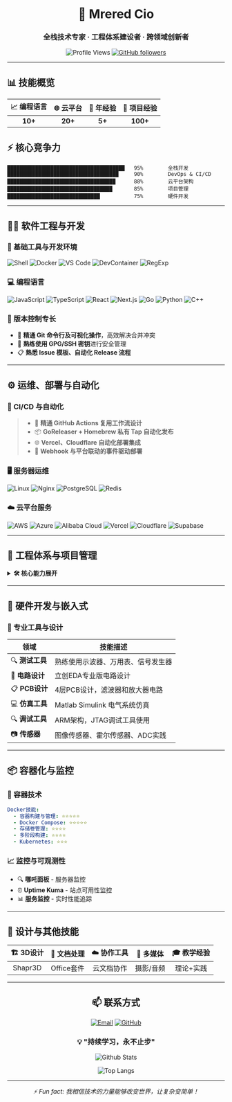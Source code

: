 <div align="center">

# 🌟 Mrered Cio

### 全栈技术专家 · 工程体系建设者 · 跨领域创新者

![Profile Views](https://komarev.com/ghpvc/?username=mreredcio&color=blueviolet&style=flat-square)
[![GitHub followers](https://img.shields.io/github/followers/mrered?style=social)](https://github.com/mrered)

</div>

---

## 📊 技能概览

<div align="center">

| 📈 编程语言 | 🌐 云平台 | 💼 年经验 | 🚀 项目经验 |
|:----------:|:--------:|:--------:|:----------:|
| **10+** | **20+** | **5+** | **100+** |

</div>

## ⚡ 核心竞争力

```text
██████████████████████████████████████   95%        全栈开发
████████████████████████████████████     90%        DevOps & CI/CD
███████████████████████████████████      88%        云平台架构
██████████████████████████████████       85%        项目管理
██████████████████████████████           75%        硬件开发
```

---

## 🧑‍💻 软件工程与开发

### 🧱 基础工具与开发环境
![Shell](https://img.shields.io/badge/Shell-Script-4EAA25?style=flat-square&logo=gnu-bash)
![Docker](https://img.shields.io/badge/Docker-2496ED?style=flat-square&logo=docker&logoColor=white)
![VS Code](https://img.shields.io/badge/VS%20Code-007ACC?style=flat-square&logo=visual-studio-code)
![DevContainer](https://img.shields.io/badge/DevContainer-007ACC?style=flat-square&logo=visual-studio-code)
![RegExp](https://img.shields.io/badge/RegExp-FF6B35?style=flat-square)

### 💻 编程语言
![JavaScript](https://img.shields.io/badge/JavaScript-F7DF1E?style=flat-square&logo=javascript&logoColor=black)
![TypeScript](https://img.shields.io/badge/TypeScript-3178C6?style=flat-square&logo=typescript&logoColor=white)
![React](https://img.shields.io/badge/React-61DAFB?style=flat-square&logo=react&logoColor=black)
![Next.js](https://img.shields.io/badge/Next.js-000000?style=flat-square&logo=next.js)
![Go](https://img.shields.io/badge/Go-00ADD8?style=flat-square&logo=go&logoColor=white)
![Python](https://img.shields.io/badge/Python-3776AB?style=flat-square&logo=python&logoColor=white)
![C++](https://img.shields.io/badge/C++-00599C?style=flat-square&logo=cplusplus)

### 🔧 版本控制专长
- 🔀 **精通 Git 命令行及可视化操作**，高效解决合并冲突
- 🔐 **熟练使用 GPG/SSH 密钥**进行安全管理
- 📋 **熟悉 Issue 模板、自动化 Release 流程**

---

## ⚙️ 运维、部署与自动化

### 🚀 CI/CD 与自动化
> - 🔄 **精通 GitHub Actions 复用工作流设计**
> - 📦 **GoReleaser + Homebrew 私有 Tap 自动化发布**
> - 🌐 **Vercel、Cloudflare 自动化部署集成**
> - 🔗 **Webhook 与平台联动的事件驱动部署**

### 🖥️ 服务器运维
![Linux](https://img.shields.io/badge/Linux-FCC624?style=flat-square&logo=linux&logoColor=black)
![Nginx](https://img.shields.io/badge/Nginx-009639?style=flat-square&logo=nginx&logoColor=white)
![PostgreSQL](https://img.shields.io/badge/PostgreSQL-336791?style=flat-square&logo=postgresql&logoColor=white)
![Redis](https://img.shields.io/badge/Redis-DC382D?style=flat-square&logo=redis&logoColor=white)

### ☁️ 云平台服务
![AWS](https://img.shields.io/badge/AWS-FF9900?style=flat-square&logo=amazon-aws&logoColor=white)
![Azure](https://img.shields.io/badge/Azure-0078D4?style=flat-square&logo=microsoft-azure)
![Alibaba Cloud](https://img.shields.io/badge/Alibaba%20Cloud-FF6A00?style=flat-square&logo=alibaba-cloud)
![Vercel](https://img.shields.io/badge/Vercel-000000?style=flat-square&logo=vercel)
![Cloudflare](https://img.shields.io/badge/Cloudflare-F38020?style=flat-square&logo=cloudflare&logoColor=white)
![Supabase](https://img.shields.io/badge/Supabase-3ECF8E?style=flat-square&logo=supabase&logoColor=white)

---

## 🧩 工程体系与项目管理

<details>
<summary><b>🛠️ 核心能力展开</b></summary>

- 🛠️ **构建可复用 GitHub Actions 工具链**，提升团队效率
- 📝 **项目模块化与模板化**（vitepress-template, golang-template）
- 🔒 **Bitwarden 团队密码和敏感信息安全管理**
- 👥 **领导小型技术项目开发经验**
- 📖 **撰写技术需求文档和产品文档**
- 🤖 **AI 工具融入自动化工作流**（Cursor, Windsurf）

</details>

---

## 🔌 硬件开发与嵌入式

### 🔧 专业工具与设计
| 领域 | 技能描述 |
|------|----------|
| 🔍 **测试工具** | 熟练使用示波器、万用表、信号发生器 |
| 🎯 **电路设计** | 立创EDA专业版电路设计 |
| 📋 **PCB设计** | 4层PCB设计，滤波器和放大器电路 |
| 💻 **仿真工具** | Matlab Simulink 电气系统仿真 |
| 🔍 **调试工具** | ARM架构，JTAG调试工具使用 |
| 📷 **传感器** | 图像传感器、霍尔传感器、ADC实践 |

---

## 📦 容器化与监控

### 🐳 容器技术
```yaml
Docker技能:
  - 容器构建与管理: ⭐⭐⭐⭐⭐
  - Docker Compose: ⭐⭐⭐⭐⭐
  - 存储卷管理: ⭐⭐⭐⭐
  - 多阶段构建: ⭐⭐⭐⭐
  - Kubernetes: ⭐⭐⭐
```

### 📈 监控与可观测性
- 🔍 **哪吒面板** - 服务器监控
- ⏰ **Uptime Kuma** - 站点可用性监控
- 📊 **服务监控** - 实时性能追踪

---

## 🎨 设计与其他技能

<div align="center">

| 🏗️ 3D设计 | 📄 文档处理 | ☁️ 协作工具 | 📸 多媒体 | 🎓 教学经验 |
|:----------:|:----------:|:----------:|:----------:|:----------:|
| Shapr3D | Office套件 | 云文档协作 | 摄影/音频 | 理论+实践 |

</div>

---

<div align="center">

## 📫 联系方式

[![Email](https://img.shields.io/badge/Email-D14836?style=for-the-badge&logo=gmail&logoColor=white)](mailto:mrered@proton.me)
[![GitHub](https://img.shields.io/badge/GitHub-100000?style=for-the-badge&logo=github&logoColor=white)](https://github.com/mrered)

### 💡 "持续学习，永不止步"

![Github Stats](https://github-readme-stats.vercel.app/api/?username=mrered&show_icons=true)

![Top Langs](https://github-readme-stats.vercel.app/api/top-langs/?username=mrered&count_private=true)

</div>

---

<div align="center">
<i>⚡ Fun fact: 我相信技术的力量能够改变世界，让复杂变简单！</i>
</div>

